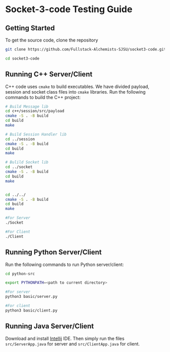 # Socket-3-code Testing Guide

## Getting Started
To get the source code, clone the repository
```bash
git clone https://github.com/Fullstack-Alchemists-SJSU/socket3-code.git

cd socket3-code
```

## Running C++ Server/Client
C++ code uses `cmake` to build executables. We have divided payload, session and socket class files into `cmake` libraries.
Run the following commands to build the C++ project:
```bash
# Build Message lib
cd c++/session/src/payload
cmake -S . -B build
cd build
make

# Build Session Handler lib
cd ../session
cmake -S . -B build
cd build
make

# Bulild Socket lib
cd ../socket
cmake -S . -B build
cd build
make


cd ../../
cmake -S . -B build
cd build
make

#For Server
./Socket

#For Client
./Client
```

## Running Python Server/Client
Run the following commands to run Python server/client:
```bash
cd python-src

export PYTHONPATH=<path to current directory>

#For server
python3 basic/server.py

#For client
python3 basic/client.py
```
## Running Java Server/Client
Download and install [Intellij](https://www.jetbrains.com/idea/download/other.html) IDE.
Then simply run the files `src/ServerApp.java` for server and `src/ClientApp.java` for client.
